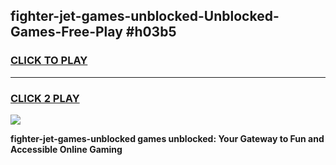 
## fighter-jet-games-unblocked-Unblocked-Games-Free-Play #h03b5
<h3>
<a href="https://us.freeplayer.one?title=fighter-jet-games-unblocked&ref=9M">CLICK TO PLAY</a></h3>
<hr>

<h3>
<a href="https://us.freeplayer.one?title=fighter-jet-games-unblocked&ref=9M">CLICK 2 PLAY</a>
  
</h3>

<a href="https://us.freeplayer.one?title=fighter-jet-games-unblocked&ref=9M"><img src="https://clearcache.store/games.png"></a>


**fighter-jet-games-unblocked games unblocked: Your Gateway to Fun and Accessible Online Gaming**

